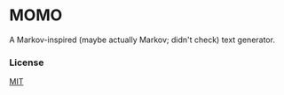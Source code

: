 # MOMO
A Markov-inspired (maybe actually Markov; didn't check) text generator.

### License
[MIT](License.md)